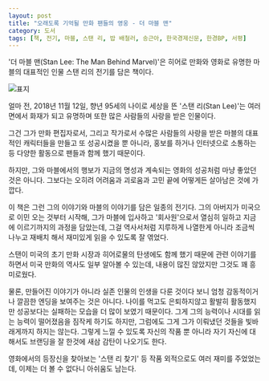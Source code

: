 ```yaml
---
layout: post
title: "오래도록 기억될 만화 팬들의 영웅 - 더 마블 맨"
category: 도서
tags: [책, 전기, 마블, 스탠 리, 밥 배철러, 송근아, 한국경제신문, 한경BP, 서평]
---
```


'더 마블 맨(Stan Lee: The Man Behind Marvel)'은
히어로 만화와 영화로 유명한 마블의 대표적인 인물 스탠 리의 전기를 담은 책이다.

![표지](https://lh3.googleusercontent.com/Be4MRodKSNXwtPys-fos5dp6AbuQqSmSF3IdZkRBYH9JbUk3QYZcouMSu32DKgXNXcV3x2vapEcMlw=s480)

얼마 전, 2018년 11월 12일, 향년 95세의 나이로 세상을 뜬 '스탠 리(Stan Lee)'는
여러 면에서 화재가 되고 유명하며 또한 많은 사람들의 사랑을 받은 인물이다.

그건 그가 만화 편집자로서, 그리고 작가로서 수많은 사람들의 사랑을 받은
마블의 대표적인 캐릭터들을 만들고 또 성공시켰을 뿐 아니라,
홍보를 하거나 인터넷으로 소통하는 등
다양한 활동으로 팬들과 함께 했기 때문이다.

하지만, 그와 마블에서의 행보가
지금의 명성과 계속되는 영화의 성공처럼 마냥 좋았던 것은 아니다.
그보다는 오히려 어려움과 괴로움과 고민 끝에
어떻게든 살아남은 것에 가깝다.

이 책은 그런 그의 이야기와 마블의 이야기를 담은 일종의 전기다.
그의 아버지가 미국으로 이민 오는 것부터 시작해,
그가 마블에 입사하고 '회사원'으로서 열심히 일하고 지금에 이르기까지의 과정을 담았는데,
그걸 역사서처럼 지루하게 나열한게 아니라
조금씩 나누고 재배치 해서 재미있게 읽을 수 있도록 잘 엮었다.

스탠이 미국의 초기 만화 시장과 히어로물의 탄생에도 함께 했기 때문에
관련 이야기를 하면서 미국 만화의 역사도 일부 알아볼 수 있는데,
내용이 많진 않았지만 그것도 꽤 흥미로웠다.

물론, 만들어진 이야기가 아니라 실존 인물의 인생을 다룬 것이다 보니
엄청 감동적이거나 깔끔한 엔딩을 보여주는 것은 아니다.
나이를 먹고도 은퇴하지않고 활발히 활동했지만
성공보다는 실패하는 모습을 더 많이 보였기 때문이다.
그게 그의 능력이나 시대를 읽는 능력이 떨어졌음을 짐작케 하기도 하지만,
그럼에도 그게 그가 이뤄냈던 것들을 빛바래게까지 하지는 않는다.
그렇게 느낄 수 있도록 자신의 작품 뿐 아니라 자기 자신에 대해서도
브랜딩을 잘 한것에 새삼 감탄이 나오기도 한다.

영화에서의 등장신을 찾아보는 '스탠 리 찾기' 등 작품 외적으로도 여러 재미를 주었었는데,
이제는 더 볼 수 없다니 아쉬움도 남는다.
